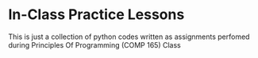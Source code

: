# In-Class Practice Lessons
 This is just a collection of python codes written as assignments perfomed during Principles Of Programming (COMP 165) Class
